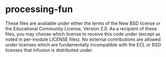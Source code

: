 processing-fun
==============

These files are available under either the terms of the New BSD license or the Educational Community License, Version 2.0. As a recipient of these files, you may choose which license to receive this code under (except as noted in per-module LICENSE files). No external contributions are allowed under licenses which are fundamentally incompatible with the ECL or BSD licenses that Infusion is distributed under.